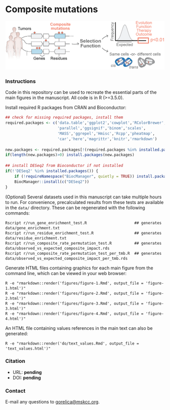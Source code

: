 # Composite mutations

![alt text](https://github.com/taylor-lab/composite-mutations/blob/master/fig1a.png "Hi there!")


### Instructions
Code in this repository can be used to recreate the essential parts of the main figures in the manuscript. All code is in R (>=3.5.0).

Install required R packages from CRAN and Bioconductor:
```r
## check for missing required packages, install them
required.packages <- c('data.table','ggplot2','cowplot','RColorBrewer',
                       'parallel','ggsignif','binom','scales',
                       'MASS','ggrepel','Hmisc','Rcpp','pheatmap',
                       'car','here','magrittr','knitr','rmarkdown')

new.packages <- required.packages[!(required.packages %in% installed.packages()[,"Package"])]
if(length(new.packages)>0) install.packages(new.packages)

## install DESeq2 from Bioconductor if not installed
if(!'DESeq2' %in% installed.packages()) {
    if (!requireNamespace("BiocManager", quietly = TRUE)) install.packages("BiocManager")
    BiocManager::install(c("DESeq2"))
}
```

(Optional) Several datasets used in this manuscript can take multiple hours to run. For convenience, precalculated results from these tests are available in the `data/` directory. These can be regenerated with the following commands:
```shell
Rscript r/run_gene_enrichment_test.R                     ## generates data/gene_enrichment.txt
Rscript r/run_residue_enrichment_test.R                  ## generates data/residue_enrichment.txt
Rscript r/run_composite_rate_permutation_test.R          ## generates data/observed_vs_expected_composite_impact.rds
Rscript r/run_composite_rate_permutation_test_per_tmb.R  ## generates data/observed_vs_expected_composite_impact_per_tmb.rds
```

Generate HTML files containing graphics for each main figure from the command line, which can be viewed in your web browser:
```shell
R -e "rmarkdown::render('figures/figure-1.Rmd', output_file = 'figure-1.html')"
R -e "rmarkdown::render('figures/figure-2.Rmd', output_file = 'figure-2.html')"
R -e "rmarkdown::render('figures/figure-3.Rmd', output_file = 'figure-3.html')"
R -e "rmarkdown::render('figures/figure-4.Rmd', output_file = 'figure-4.html')"
```

An HTML file containing values references in the main text can also be generated:
```shell
R -e "rmarkdown::render('do/text_values.Rmd', output_file = 'text_values.html')"
```

### Citation
- URL: **pending** 
- DOI: **pending**

### Contact
E-mail any questions to [gorelica@mskcc.org](mailto:gorelica@mskcc.org?subject=[GitHub]%20Composite-Mutations%20paper).
